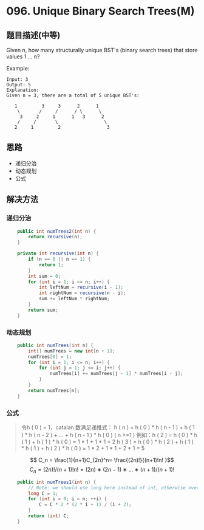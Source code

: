 # 096. Unique Binary Search Trees(M)

[](https://leetcode-cn.com/problems/unique-binary-search-trees/)

## 题目描述(中等)

Given n, how many structurally unique BST's (binary search trees) that store values 1 ... n?

Example:
```
Input: 3
Output: 5
Explanation:
Given n = 3, there are a total of 5 unique BST's:

   1         3     3      2      1
    \       /     /      / \      \
     3     2     1      1   3      2
    /     /       \                 \
   2     1         2                 3

```
## 思路

- 递归分治
- 动态规划
- 公式

## 解决方法


### 递归分治

```java
    public int numTrees2(int n) {
        return recursive(n);
    }

    private int recursive(int n) {
        if (n == 0 || n == 1) {
            return 1;
        }
        int sum = 0;
        for (int i = 1; i <= n; i++) {
            int leftNum = recursive(i - 1);
            int rightNum = recursive(n - i);
            sum += leftNum * rightNum;
        }
        return sum;
    }
```


### 动态规划

```java
    public int numTrees(int n) {
        int[] numTrees = new int[n + 1];
        numTrees[0] = 1;
        for (int i = 1; i <= n; i++) {
            for (int j = 1; j <= i; j++) {
                numTrees[i] += numTrees[j - 1] * numTrees[i - j];
            }
        }
        return numTrees[n];
    }

```

### 公式

>令h ( 0 ) = 1，catalan 数满足递推式：
h ( n ) = h ( 0 ) * h ( n - 1 ) + h ( 1 ) * h ( n - 2 ) + ... + h ( n - 1 ) * h ( 0 ) ( n >=1 )
例如：h ( 2 ) = h ( 0 ) * h ( 1 ) + h ( 1 ) * h ( 0 ) = 1 * 1 + 1 * 1 = 2
h ( 3 ) = h ( 0 ) * h ( 2 ) + h ( 1 ) * h ( 1 ) + h ( 2 ) * h ( 0 ) = 1 * 2 + 1 * 1 + 2 * 1 = 5

$$ C_n = \frac{1}{n+1}C_{2n}^n= \frac{(2n)!}{(n+1)!n! }$$
$$ C_n=(2n)!/(n+1)!n!=(2n)∗(2n−1)∗...∗(n+1)/(n+1)! $$

```java
    public int numTrees1(int n) {
        // Note: we should use long here instead of int, otherwise overflow
        long C = 1;
        for (int i = 0; i < n; ++i) {
            C = C * 2 * (2 * i + 1) / (i + 2);
        }
        return (int) C;
    }
```
